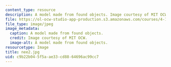 ```yaml
---
content_type: resource
description: A model made from found objects. Image courtesy of MIT OCW.
file: https://ol-ocw-studio-app-production.s3.amazonaws.com/courses/4-125b-architecture-studio-building-in-landscapes-fall-2005/c9b22b045f5aae33cd8864696ac99cc7_nee2.jpg
file_type: image/jpeg
image_metadata:
  caption: A model made from found objects.
  credit: Image courtesy of MIT OCW.
  image-alt: A model made from found objects.
resourcetype: Image
title: nee2.jpg
uid: c9b22b04-5f5a-ae33-cd88-64696ac99cc7
---
```

